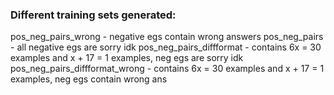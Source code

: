 ### Different training sets generated:
pos_neg_pairs_wrong - negative egs contain wrong answers
pos_neg_pairs -  all negative egs are sorry idk
pos_neg_pairs_diffformat - contains 6x = 30 examples and x + 17 = 1 examples, neg egs are sorry idk
pos_neg_pairs_diffformat_wrong - contains 6x = 30 examples and x + 17 = 1 examples, neg egs contain wrong ans
